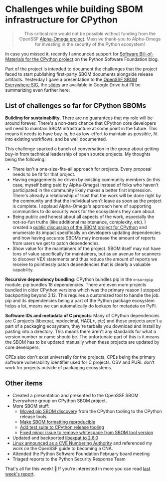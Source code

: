 # Challenges while building SBOM infrastructure for CPython

<blockquote>
  <center>This critical role would not be possible without funding from the OpenSSF <a href="https://alpha-omega.dev">Alpha-Omega project</a>. Massive thank-you to Alpha-Omega for investing in the security of the Python ecosystem!</center>
</blockquote>

In case you missed it, recently I announced support for [Software Bill-of-Materials
for the CPython project](https://pyfound.blogspot.com/2024/02/software-bill-of-materials-now-available-for-cpython.html)
on the Python Software Foundation blog.

Part of the project is intended to document the challenges that the project faced to
start publishing first-party SBOM documents alongside release artifacts. Yesterday I gave
a presentation to the [OpenSSF SBOM Everywhere SIG](https://github.com/ossf/sbom-everywhere),
the [slides](https://docs.google.com/presentation/d/15BbzIpQUIQv56vpwFNAEl4y8PAALVFnR5S_YpKxxkck)
are available in Google Drive but I'll be summarizing even further here:

## List of challenges so far for CPython SBOMs

**Building for sustainability**. There are no guarantees that my role will be around forever.
There's a non-zero chance that CPython core developers will need to maintain SBOM infrastructure at some point in the future. This means it needs to have buy-in,
be as low-effort to maintain as possible, fit into existing workflows, and be well documented.

This challenge sparked a bunch of conversation in the group about getting buy-in from technical leadership of open source projects.
My thoughts being the following:

* There isn't a one-size-fits-all approach for projects. Every proposal needs to be fit for that project.
* Having engagements be driven by existing community members (in this case, myself being paid by Alpha-Omega)
  instead of folks who haven't participated in the community likely makes a better first impression.
  There's already a relationship of trust that the work will be done right by the community and that the individual won't leave as soon as the project is complete.
  I applaud Alpha-Omega's approach here of supporting communities to do security work for the ecosystems they care about.
* Being public and honest about all aspects of the work, especially the not-so-fun truths (like additional maintenance, complexity, etc).
  I created a [public discussion of the SBOM project for CPython](https://discuss.python.org/t/create-and-distribute-software-bill-of-materials-sbom-for-python-artifacts/39293)
  and enumerate its impact specifically on developers updating dependencies and how having accurate SBOMs may increase the amount of reports from users we get to patch dependencies.
* Show value for the maintainers of the project. SBOM itself may not have tons of value specifically for maintainers, but as an avenue
  for scanners to discover VEX statements and thus reduce the amount of reports we receive to pointlessly patch dependencies that is clearly a valuable capability.

**Recursive dependency bundling**: CPython bundles pip in the `ensurepip` module. pip bundles 18
dependencies. There are even more projects bundled in older CPython versions which was the primary reason
I stopped backporting beyond 3.12. This requires a customized tool to handle the job. pip and its dependencies
being a part of the Python package ecosystem helps a lot, means we can automatically do lookups for metadata on PyPI.

**Software IDs and metadata of C projects**: Many of CPython dependencies are C projects (libexpat, mpdecimal, HACL*, etc)
and those projects aren't a part of a packaging ecosystem, they're tarballs you download and install by pasting into a directory.
This means there aren't any standards for what a version number or name should be. The unfortunate part of this
is it means the SBOM has to be updated manually when these projects are updated by core developers.

CPEs also don't exist universally for the projects, CPEs being the primary software vulnerability identifier used for C projects.
OSV and PURL don't work for projects outside of packaging ecosystems.

## Other items

* Created a presentation and presented to the OpenSSF SBOM Everywhere group on CPython SBOM project.
* More SBOM stuff:
  * [Moved pip SBOM discovery](https://github.com/python/cpython/pull/115360) from the CPython tooling to the CPython release tools.
  * [Make SBOM formatting reproducible](https://github.com/python/release-tools/pull/95)
  * [Add test suite to CPython release tooling](https://github.com/python/release-tools/pull/93)
  * [Fixed minor issue to remove whitespace from SBOM tool version](https://github.com/python/release-tools/pull/92)
* Updated and backported [libexpat to 2.6.0](https://github.com/python/cpython/issues/115399)
* [Linux announced as a CVE Numbering Authority](http://www.kroah.com/log/blog/2024/02/13/linux-is-a-cna/) and referenced my work on the OpenSSF guide to becoming a CNA.
* Attended the Python Software Foundation February board meeting
* Triaged reports to the Python Security Response Team

That's all for this week! 👋 If you're interested in more you can read [last week's report](https://sethmlarson.dev/security-developer-in-residence-weekly-report-28).
